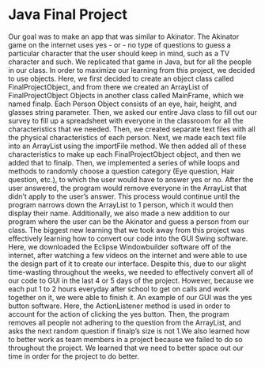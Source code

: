 # Java Final Project
Our goal was to make an app that was similar to Akinator. The Akinator game on the internet uses yes - or - no type of questions to guess a particular character that the user should keep in mind, such as a TV character and such. We replicated that game in Java, but for all the people in our class. In order to maximize our learning from this project, we decided to use objects. Here, we first decided to create an object class called FinalProjectObject, and from there we created an ArrayList of FinalProjectObject Objects in another class called MainFrame, which we named finalp. Each Person Object consists of an eye, hair, height, and glasses string parameter. Then, we asked our entire Java class to fill out our survey to fill up a spreadsheet with everyone in the classroom for all the characteristics that we needed. Then, we created separate text files with all the physical characteristics of each person. Next, we made each text file into an ArrayList using the importFile method. We then added all of these characteristics to make up each FinalProjectObject object, and then we added that to finalp. Then, we implemented a series of while loops and methods to randomly choose a question category (Eye question, Hair question, etc.), to which the user would have to answer yes or no. After the user answered, the program would remove everyone in the ArrayList that didn’t apply to the user’s answer. This process would continue until the program narrows down the ArrayList to 1 person, which it would then display their name. Additionally, we also made a new addition to our program where the user can be the Akinator and guess a person from our class.
The biggest new learning that we took away from this project was effectively learning how to convert our code into the GUI Swing software. Here, we downloaded the Eclipse Windowbuilder software off of the internet, after watching a few videos on the internet and were able to use the design part of it to create our interface. Despite this, due to our slight time-wasting throughout the weeks, we needed to effectively convert all of our code to GUI in the last 4 or 5 days of the project. However, because we each put 1 to 2 hours everyday after school to get on calls and work together on it, we were able to finish it. An example of our GUI was the yes button software. Here, the ActionListener method is used in order to account for the action of clicking the yes button. Then, the program removes all people not adhering to the question from the ArrayList, and asks the next random question if finalp’s size is not 1.We also learned how to better work as team members in a project because we failed to do so throughout the project. We learned that we need to better space out our time in order for the project to do better.
